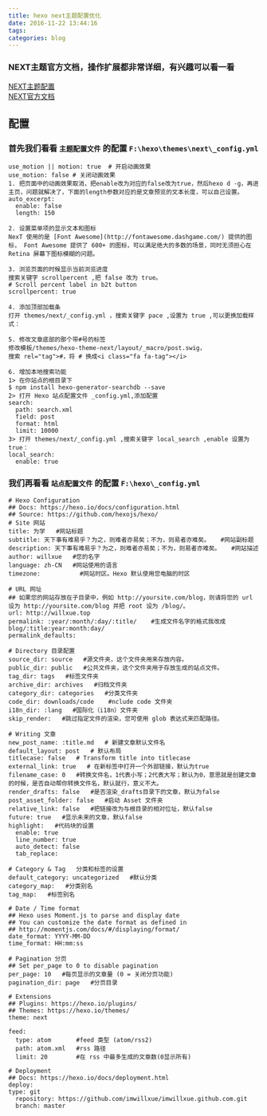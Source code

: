 ```yaml
---
title: hexo next主题配置优化
date: 2016-11-22 13:44:16
tags:
categories: blog
---
```

### NEXT主题官方文档，操作扩展都非常详细，有兴趣可以看一看 
[NEXT主题配置](http://theme-next.iissnan.com/theme-settings.html)   
[NEXT官方文档](https://theme-next.js.org/docs/getting-started/)
<h2 id="配置"><a name="t4"></a>配置</h2>

### 首先我们看看 `主题配置文件` 的配置 `F:\hexo\themes\next\_config.yml`
```
use_motion || motion: true  # 开启动画效果
use_motion: false # 关闭动画效果
1. 把页面中的动画效果取消，把enable改为对应的false改为true，然后hexo d -g，再进主页，问题就解决了，下面的length参数对应的是文章预览的文本长度，可以自己设置。
auto_excerpt:
  enable: false
  length: 150

2. 设置菜单项的显示文本和图标
NexT 使用的是 [Font Awesome](http://fontawesome.dashgame.com/) 提供的图标， Font Awesome 提供了 600+ 的图标，可以满足绝大的多数的场景，同时无须担心在 Retina 屏幕下图标模糊的问题。

3. 浏览页面的时候显示当前浏览进度
搜索关键字 scrollpercent ,把 false 改为 true。
# Scroll percent label in b2t button
scrollpercent: true

4. 添加顶部加载条
打开 themes/next/_config.yml ，搜索关键字 pace ,设置为 true ,可以更换加载样式：

5. 修改文章底部的那个带#号的标签
修改模板/themes/hexo-theme-next/layout/_macro/post.swig，
搜索 rel="tag">#，将 # 换成<i class="fa fa-tag"></i>

6. 增加本地搜索功能
1> 在你站点的根目录下
$ npm install hexo-generator-searchdb --save
2> 打开 Hexo 站点配置文件 _config.yml,添加配置
search:
  path: search.xml
  field: post
  format: html
  limit: 10000
3> 打开 themes/next/_config.yml ,搜索关键字 local_search ,enable 设置为 true：
local_search:
  enable: true
```

### 我们再看看 `站点配置文件` 的配置 `F:\hexo\_config.yml`
<pre class="prettyprint" name="code"><code class="hljs avrasm has-numbering"><span class="hljs-preprocessor"># Hexo Configuration</span>
<span class="hljs-preprocessor">## Docs: https://hexo.io/docs/configuration.html</span>
<span class="hljs-preprocessor">## Source: https://github.com/hexojs/hexo/</span>
<span class="hljs-preprocessor"># Site 网站</span>
<span class="hljs-label">title:</span> 为学   <span class="hljs-preprocessor">#网站标题</span>
<span class="hljs-label">subtitle:</span> 天下事有难易乎？为之，则难者亦易矣；不为，则易者亦难矣。   <span class="hljs-preprocessor">#网站副标题</span>
<span class="hljs-label">description:</span> 天下事有难易乎？为之，则难者亦易矣；不为，则易者亦难矣。   <span class="hljs-preprocessor">#网站描述</span>
<span class="hljs-label">author:</span> willxue   <span class="hljs-preprocessor">#您的名字</span>
<span class="hljs-label">language:</span> <span class="hljs-built_in">zh</span>-CN   <span class="hljs-preprocessor">#网站使用的语言</span>
<span class="hljs-label">timezone:</span>           <span class="hljs-preprocessor">#网站时区。Hexo 默认使用您电脑的时区</span>

<span class="hljs-preprocessor"># URL 网址</span>
<span class="hljs-preprocessor">## 如果您的网站存放在子目录中，例如 http://yoursite.com/blog，则请将您的 url 设为 http://yoursite.com/blog 并把 root 设为 /blog/。</span>
<span class="hljs-label">url:</span> http://willxue<span class="hljs-preprocessor">.top</span>
<span class="hljs-label">permalink:</span> :year/:month/:day/:title/    <span class="hljs-preprocessor">#生成文件名字的格式我改成blog/:title:year:month:day/</span>
<span class="hljs-label">permalink_defaults:</span>

<span class="hljs-preprocessor"># Directory 目录配置</span>
<span class="hljs-label">source_dir:</span> source   <span class="hljs-preprocessor">#源文件夹，这个文件夹用来存放内容。</span>
<span class="hljs-label">public_dir:</span> public   <span class="hljs-preprocessor">#公共文件夹，这个文件夹用于存放生成的站点文件。</span>
<span class="hljs-label">tag_dir:</span> tags   <span class="hljs-preprocessor">#标签文件夹</span>
<span class="hljs-label">archive_dir:</span> archives   <span class="hljs-preprocessor">#归档文件夹</span>
<span class="hljs-label">category_dir:</span> categories   <span class="hljs-preprocessor">#分类文件夹</span>
<span class="hljs-label">code_dir:</span> downloads/code    <span class="hljs-preprocessor">#nclude code 文件夹</span>
<span class="hljs-label">i18n_dir:</span> :lang   <span class="hljs-preprocessor">#国际化（i18n）文件夹</span>
<span class="hljs-label">skip_render:</span>   <span class="hljs-preprocessor">#跳过指定文件的渲染，您可使用 glob 表达式来匹配路径。</span>

<span class="hljs-preprocessor"># Writing 文章</span>
<span class="hljs-label">new_post_name:</span> :title<span class="hljs-preprocessor">.md</span>   <span class="hljs-preprocessor"># 新建文章默认文件名</span>
<span class="hljs-label">default_layout:</span> post   <span class="hljs-preprocessor"># 默认布局</span>
<span class="hljs-label">titlecase:</span> false   <span class="hljs-preprocessor"># Transform title into titlecase</span>
<span class="hljs-label">external_link:</span> true   <span class="hljs-preprocessor"># 在新标签中打开一个外部链接，默认为true</span>
<span class="hljs-label">filename_case:</span> <span class="hljs-number">0</span>   <span class="hljs-preprocessor">#转换文件名，1代表小写；2代表大写；默认为0，意思就是创建文章的时候，是否自动帮你转换文件名，默认就行，意义不大。</span>
<span class="hljs-label">render_drafts:</span> false   <span class="hljs-preprocessor">#是否渲染_drafts目录下的文章，默认为false</span>
<span class="hljs-label">post_asset_folder:</span> false   <span class="hljs-preprocessor">#启动 Asset 文件夹</span>
<span class="hljs-label">relative_link:</span> false   <span class="hljs-preprocessor">#把链接改为与根目录的相对位址，默认false</span>
<span class="hljs-label">future:</span> true   <span class="hljs-preprocessor">#显示未来的文章，默认false</span>
<span class="hljs-label">highlight:</span>   <span class="hljs-preprocessor">#代码块的设置 </span>
  enable: true
  line_number: true
  auto_detect: false
  tab_replace:

<span class="hljs-preprocessor"># Category &amp; Tag   分类和标签的设置</span>
<span class="hljs-label">default_category:</span> uncategorized   <span class="hljs-preprocessor">#默认分类</span>
<span class="hljs-label">category_map:</span>   <span class="hljs-preprocessor">#分类别名</span>
<span class="hljs-label">tag_map:</span>   <span class="hljs-preprocessor">#标签别名</span>

<span class="hljs-preprocessor"># Date / Time format</span>
<span class="hljs-preprocessor">## Hexo uses Moment.js to parse and display date</span>
<span class="hljs-preprocessor">## You can customize the date format as defined in</span>
<span class="hljs-preprocessor">## http://momentjs.com/docs/#/displaying/format/</span>
<span class="hljs-label">date_format:</span> YYYY-MM-DD
<span class="hljs-label">time_format:</span> HH:mm:ss

<span class="hljs-preprocessor"># Pagination 分页</span>
<span class="hljs-preprocessor">## Set per_page to 0 to disable pagination</span>
<span class="hljs-label">per_page:</span> <span class="hljs-number">10</span>   <span class="hljs-preprocessor">#每页显示的文章量 (0 = 关闭分页功能)</span>
<span class="hljs-label">pagination_dir:</span> page   <span class="hljs-preprocessor">#分页目录</span>

<span class="hljs-preprocessor"># Extensions</span>
<span class="hljs-preprocessor">## Plugins: https://hexo.io/plugins/</span>
<span class="hljs-preprocessor">## Themes: https://hexo.io/themes/</span>
<span class="hljs-label">theme:</span> next

<span class="hljs-label">feed:</span>
  type: atom       <span class="hljs-preprocessor">#feed 类型 (atom/rss2)</span>
  path: atom<span class="hljs-preprocessor">.xml</span>   <span class="hljs-preprocessor">#rss 路径</span>
  limit: <span class="hljs-number">20</span>        <span class="hljs-preprocessor">#在 rss 中最多生成的文章数(0显示所有)</span>

<span class="hljs-preprocessor"># Deployment</span>
<span class="hljs-preprocessor">## Docs: https://hexo.io/docs/deployment.html</span>
<span class="hljs-label">deploy:</span> 
<span class="hljs-label">type:</span> git 
  repository: https://github<span class="hljs-preprocessor">.com</span>/imwillxue/imwillxue<span class="hljs-preprocessor">.github</span><span class="hljs-preprocessor">.com</span><span class="hljs-preprocessor">.git</span> 
  branch: master</code></pre>